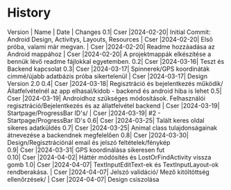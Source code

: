 # History 
Version | Name    | Date     | Changes
     0.1| Cser    |2024-02-20| Initial Commit: Android Design, Activitys, Layouts, Resources
        | Cser    |2024-02-20| Első próba, valami már megvan.
        | Cser    |2024-02-20| Readme hozzáadása az Android mappához
        | Cser    |2024-02-20| A projektmappák elkészítése a bennük lévő readme fájlokkal egyetemben.
     0.2| Cser    |2024-03-16| Teszt és Backend kapcsolat
     0.3| Cser    |2024-03-17| Spinnerek/GPS koordináták cimmé/újabb adatbázis próba sikertelenül
        | Cser    |2024-03-17| Design Version 2.0
     0.4| Cser    |2024-03-18| Regisztráció és bejelentkezés működik/Állatfelvételnél az app elhasal/kidob - backend és android hiba is lehet
     0.5| Cser    |2024-03-19| Androidhoz szükséges módosítások. Felhasználói regisztráció/Bejelentkezés és az állatfelvétel backend
        | Cser    |2024-03-19| Startpage/ProgressBar ID's/
        | Cser    |2024-03-19| #2 - Startpage/ProgressBar ID's
     0.6| Cser    |2024-03-25| Talált keres oldal sikeres adatküldés
     0.7| Cser    |2024-03-25| Animal class tulajdonságainak átnevezése a backendnek megfelelően
     0.8| Cser    |2024-03-30| Design/Regisztrációnál email és jelszó feltételek/fénykép  
     0.9| Cser    |2024-03-31| GPS koordinálása sikeresen fut  
    0.10| Cser    |2024-04-02| Háttér módósítés és LostOrFindActivity vissza gomb
     1.0| Cser    |2024-04-07| TextInputEditText-ek és TextInputLayout-ok rendberakása. 
        | Cser    |2024-04-07| Jelszó validáció/ Mező kitöltöttség ellenőrzések/
        | Cser    |2024-04-07| Design csiszolása
        